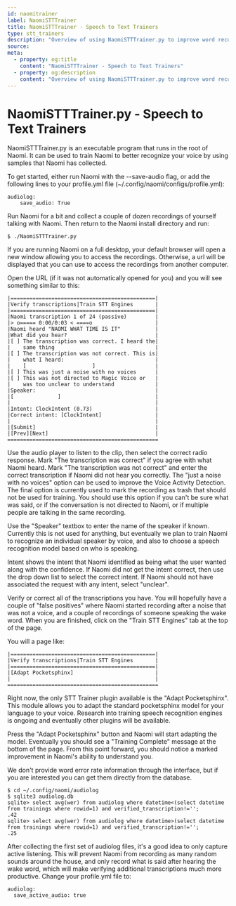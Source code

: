 ```yaml
---
id: naomitrainer
label: NaomiSTTTrainer
title: NaomiSTTTrainer - Speech to Text Trainers
type: stt_trainers
description: "Overview of using NaomiSTTTrainer.py to improve word recognition rates"
source:
meta:
  - property: og:title
    content: "NaomiSTTTrainer - Speech to Text Trainers"
  - property: og:description
    content: "Overview of using NaomiSTTTrainer.py to improve word recognition rates"
---
```


# NaomiSTTTrainer.py - Speech to Text Trainers <Badge text="Included"/>

NaomiSTTTrainer.py is an executable program that runs in the root of Naomi.
It can be used to train Naomi to better recognize your voice by using samples
that Naomi has collected.

To get started, either run Naomi with the --save-audio flag, or add the
following lines to your profile.yml file (~/.config/naomi/configs/profile.yml):

```
audiolog:
    save_audio: True
```

Run Naomi for a bit and collect a couple of dozen recordings of yourself talking
with Naomi. Then return to the Naomi install directory and run:

```
$ ./NaomiSTTTrainer.py
```

If you are running Naomi on a full desktop, your default browser will open a
new window allowing you to access the recordings. Otherwise, a url will be
displayed that you can use to access the recordings from another computer.

Open the URL (if it was not automatically opened for you) and you will see
something similar to this:

```
|==============================================|
|Verify transcriptions|Train STT Engines       |
|==============================================|
|Naomi transcription 1 of 24 (passive)         |
|> o===== 0:00/0:03 < ====o                    |
|Naomi heard "NAOMI WHAT TIME IS IT"           |
|What did you hear?                            |
|[ ] The transcription was correct. I heard the|
|    same thing                                |
|[ ] The transcription was not correct. This is|
|    what I heard:                             |
|    [                     ]                   |
|[ ] This was just a noise with no voices      |
|[ ] This was not directed to Magic Voice or   |
|    was too unclear to understand             |
|Speaker:                                      |
|[              ]                              |
|                                              |
|Intent: ClockIntent (0.73)                    |
|Correct intent: [ClockIntent]                 |
|                                              |
|[Submit]                                      |
|[Prev][Next]                                  |
================================================
```

Use the audio player to listen to the clip, then select the correct radio response.
Mark "The transcription was correct" if you agree with what Naomi heard.
Mark "The transcription was not correct" and enter the correct transcription if Naomi did not hear you correctly.
The "just a noise with no voices" option can be used to improve the Voice Activity Detection.
The final option is currently used to mark the recording as trash that should not be used for training.
You should use this option if you can't be sure what was said, or if the conversation is not directed
to Naomi, or if multiple people are talking in the same recording.

Use the "Speaker" textbox to enter the name of the speaker if known. Currently this is not used for
anything, but eventually we plan to train Naomi to recognize an individual speaker by voice, and also to choose
a speech recognition model based on who is speaking.

Intent shows the intent that Naomi identified as being what the user wanted along with the confidence.
If Naomi did not get the intent correct, then use the drop down list to select the correct intent.
If Naomi should not have associated the request with any intent, select "unclear".

Verify or correct all of the transcriptions you have. You will hopefully have a couple of "false positives" where
Naomi started recording after a noise that was not a voice, and a couple of recordings of someone speaking the
wake word. When you are finished, click on the "Train STT Engines" tab at the top of the page.

You will a page like:

```
|==============================================|
|Verify transcriptions|Train STT Engines       |
|==============================================|
|[Adapt Pocketsphinx]                          |
|                                              |
================================================
```

Right now, the only STT Trainer plugin available is the "Adapt Pocketsphinx". This module allows you to
adapt the standard pocketsphinx model for your language to your voice. Research into training speech
recognition engines is ongoing and eventually other plugins will be available.

Press the "Adapt Pocketsphinx" button and Naomi will start adapting the model. Eventually you should see
a "Training Complete" message at the bottom of the page. From this point forward, you should notice a
marked improvement in Naomi's ability to understand you.

We don't provide word error rate information through the interface, but if you are interested you can
get them directly from the database.

```
$ cd ~/.config/naomi/audiolog
$ sqlite3 audiolog.db
sqlite> select avg(wer) from audiolog where datetime<(select datetime from trainings where rowid=1) and verified_transcription!='';
.42
sqlite> select avg(wer) from audiolog where datetime>(select datetime from trainings where rowid=1) and verified_transcription!='';
.25
```

After collecting the first set of audiolog files, it's a good idea to only capture active listening.
This will prevent Naomi from recording as many random sounds around the house, and only record what
is said after hearing the wake word, which will make verifying additional transcriptions much more
productive. Change your profile.yml file to:

```
audiolog:
  save_active_audio: true
```

<EditPageLink/>
